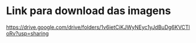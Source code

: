 # Link para download das imagens
https://drive.google.com/drive/folders/1v6ietCiKJWyNEyc1yJdBuDg6KVCTloRv?usp=sharing